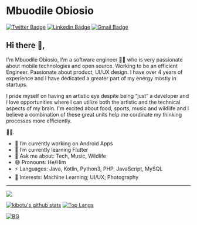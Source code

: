 # Mbuodile Obiosio  
[![Twitter Badge](https://img.shields.io/badge/-@cazewonder-1ca0f1?style=flat-square&labelColor=1ca0f1&logo=twitter&logoColor=white&link=https://twitter.com/cazewonder)](https://twitter.com/cazewonder) [![Linkedin Badge](https://img.shields.io/badge/-mbobiosio-blue?style=flat-square&logo=Linkedin&logoColor=white&link=https://www.linkedin.com/in/mb-obiosio/)](https://www.linkedin.com/in/mb-obiosio/) [![Gmail Badge](https://img.shields.io/badge/-cazewonder@gmail.com-c14438?style=flat-square&logo=Gmail&logoColor=white&link=mailto:cazewonder@gmail.com)](mailto:cazewonder@gmail.com)

## Hi there 👋, 
I'm Mbuodile Obiosio, I'm a software engineer 👨‍💻 who is very passionate about mobile technologies and open source. Working to be an efficient Engineer. Passionate about product, UI/UX design. I have over 4 years of experience and I have dedicated a greater part of my energy mostly in startups.

I pride myself on having an artistic eye despite being “just” a developer and I love opportunities where I can utilize both the artistic and the technical aspects of my brain. I'm excited about food, sports, music and wildlife and I believe a combination of these great units help me cordinate my thinking processes more efficiently.

🏄‍♂️. 

- 🔭 I’m currently working on Android Apps
- 🌱 I’m currently learning Flutter
- 💬 Ask me about: Tech, Music, Wildlife
- 😄 Pronouns: He/Him
-  ⚡ Languages: Java, Kotlin, Python3, PHP, JavaScript, MySQL
- 🧐 Interests: Machine Learning; UI/UX; Photography

---
<img src="https://github-readme-stats.vercel.app/api?username=mbobiosio&&show_icons=true&title_color=ffffff&icon_color=bb2acf&text_color=daf7dc&bg_color=191919">

[![kibotu's github stats](https://github-readme-stats.vercel.app/api?username=kibotu&show_icons=true&line_height=21&show_icons=true&theme=vue&count_private=true)](http://portfolio.kibotu.net/sets/apps/)
[![Top Langs](https://raw.githubusercontent.com/kibotu/kibotu/master/languages_2020.svg)](http://portfolio.kibotu.net/sets/apps/)

[![BG](http://www.kibotu.net/cv/about-background-header.jpg)](http://portfolio.kibotu.net/sets/apps/)


